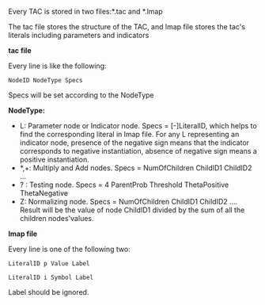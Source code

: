 Every TAC is stored in two files:*.tac and *.lmap

The tac file stores the structure of the TAC, and lmap file stores the tac's literals including parameters and indicators

**tac file**

Every line is like the following:

```
NodeID NodeType Specs
```

Specs will be set according to the NodeType

**NodeType:**

- L: Parameter node or Indicator node. Specs = [-]LiteralID, which helps to find the corresponding literal in lmap file. For any L representing an indicator node, presence of the negative sign means that the indicator corresponds to negative instantiation, absence of negative sign means a positive instantiation.
- *,+: Multiply and Add nodes. Specs = NumOfChildren ChildID1 ChildID2 ...
- ? : Testing node. Specs = 4 ParentProb Threshold ThetaPositive ThetaNegative
- Z: Normalizing node. Specs = NumOfChildren ChildID1 ChildID2 .... Result will be the value of node ChildID1 divided by the sum of all the children nodes'values.



**lmap file**

Every line is one of the following two:

```
LiteralID p Value Label

LiteralID i Symbol Label
```

Label should be ignored.



